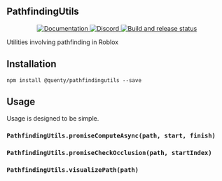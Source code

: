 ## PathfindingUtils
<div align="center">
  <a href="http://quenty.github.io/api/">
    <img src="https://img.shields.io/badge/docs-website-green.svg" alt="Documentation" />
  </a>
  <a href="https://discord.gg/mhtGUS8">
    <img src="https://img.shields.io/badge/discord-nevermore-blue.svg" alt="Discord" />
  </a>
  <a href="https://github.com/Quenty/NevermoreEngine/actions">
    <img src="https://github.com/Quenty/NevermoreEngine/actions/workflows/build.yml/badge.svg" alt="Build and release status" />
  </a>
</div>

Utilities involving pathfinding in Roblox

## Installation
```
npm install @quenty/pathfindingutils --save
```

## Usage
Usage is designed to be simple.

### `PathfindingUtils.promiseComputeAsync(path, start, finish)`

### `PathfindingUtils.promiseCheckOcclusion(path, startIndex)`

### `PathfindingUtils.visualizePath(path)`

